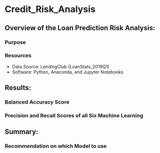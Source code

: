 # Credit_Risk_Analysis

## Overview of the Loan Prediction Risk Analysis:

### Purpose

### Resources
- Data Source: LendingClub (LoanStats_2019Q1)
- Software: Python, Anaconda, and Jupyter Notebooks

## Results:

### Balanced Accuracy Score

### Precision and Recall Scores of all Six Machine Learning

## Summary:

### Recommendation on which Model to use
